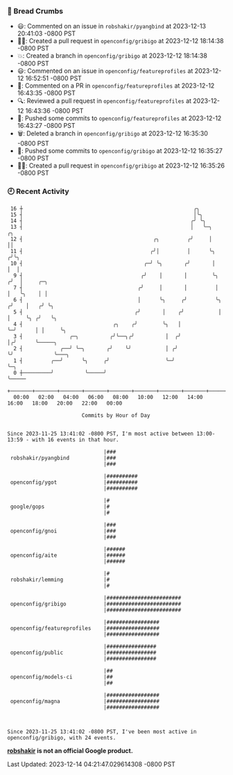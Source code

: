 ### 🍞 Bread Crumbs

 * 😃: Commented on an issue in `robshakir/pyangbind` at 2023-12-13 20:41:03 -0800 PST
 * ✍🏼: Created a pull request in `openconfig/gribigo` at 2023-12-12 18:14:38 -0800 PST
 * 💥: Created a branch in `openconfig/gribigo` at 2023-12-12 18:14:38 -0800 PST
 * 😃: Commented on an issue in `openconfig/featureprofiles` at 2023-12-12 16:52:51 -0800 PST
 * 💬: Commented on a PR in  `openconfig/featureprofiles` at 2023-12-12 16:43:35 -0800 PST
 * 🔍: Reviewed a pull request in  `openconfig/featureprofiles` at 2023-12-12 16:43:36 -0800 PST
 * 🚢: Pushed some commits to `openconfig/featureprofiles` at 2023-12-12 16:43:27 -0800 PST
 * 🗑: Deleted a branch in `openconfig/gribigo` at 2023-12-12 16:35:30 -0800 PST
 * 🚢: Pushed some commits to `openconfig/gribigo` at 2023-12-12 16:35:27 -0800 PST
 * ✍🏼: Created a pull request in `openconfig/gribigo` at 2023-12-12 16:35:26 -0800 PST

### 🕘 Recent Activity
```
 16 ┼                                                       ╭╮
 15 ┤                                                       │╰╮
 14 ┤                                                      ╭╯ ╰╮
 13 ┤                                                      │   ╰─╮       ╭╮
 12 ┤                                          ╭╮         ╭╯     │       ││
 11 ┤                                         ╭╯│         │      ╰╮     ╭╯╰╮
 10 ┤                                       ╭─╯ ╰╮       ╭╯       │     │  │
  9 ┤                                      ╭╯    │       │        ╰╮   ╭╯  │     ╭─╮
  7 ┤                                     ╭╯     │       │         │   │   ╰╮    │ │
  6 ┤                                     │      ╰╮     ╭╯         ╰╮ ╭╯    │   ╭╯ ╰╮
  5 ┤                                    ╭╯       │    ╭╯           │ │     ╰╮ ╭╯   ╰╮
  4 ┤                             ╭╮    ╭╯        ╰╮   │            ╰─╯      │ │     ╰╮
  3 ┤               ╭─╮          ╭╯╰──╮╭╯          │  ╭╯                     │╭╯      ╰─────╮
  2 ┤            ╭──╯ ╰─╮       ╭╯    ╰╯           │ ╭╯                      ╰╯             ╰───╮
  1 ┤         ╭──╯      ╰╮     ╭╯                  ╰─╯                                          ╰─╮
  0 ┼─────────╯          ╰─────╯                                                                  ╰─────
    +───────+───────+───────+───────+───────+───────+───────+───────+───────+───────+───────+───────+────
  00:00   02:00   04:00   06:00   08:00   10:00   12:00   14:00   16:00   18:00   20:00   22:00   00:00   

						Commits by Hour of Day


Since 2023-11-25 13:41:02 -0800 PST, I'm most active between 13:00-13:59 - with 16 events in that hour.

```



```
                               |###
 robshakir/pyangbind           |###
                               |###

                               |##########
 openconfig/ygot               |##########
                               |##########

                               |#
 google/gops                   |#
                               |#

                               |###
 openconfig/gnoi               |###
                               |###

                               |######
 openconfig/aite               |######
                               |######

                               |#
 robshakir/lemming             |#
                               |#

                               |########################
 openconfig/gribigo            |########################
                               |########################

                               |#################
 openconfig/featureprofiles    |#################
                               |#################

                               |################
 openconfig/public             |################
                               |################

                               |##
 openconfig/models-ci          |##
                               |##

                               |#################
 openconfig/magna              |#################
                               |#################



Since 2023-11-25 13:41:02 -0800 PST, I've been most active in openconfig/gribigo, with 24 events.

```
**[robshakir](mailto:robjs@google.com) is not an official Google product.**  


Last Updated: 2023-12-14 04:21:47.029614308 -0800 PST
